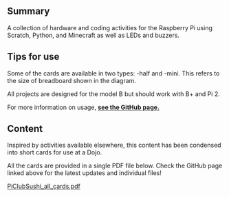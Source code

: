 ## Summary

 A collection of hardware and coding activities for the
Raspberry Pi using Scratch, Python, and Minecraft as well as LEDs and
buzzers. 

## Tips for use

Some of the cards are available in two types: -half and -mini. This
refers to the size of breadboard shown in the diagram.

All projects are designed for the model B but should work with B+ and Pi
2.

For more information on usage, <b>[see the GitHub
page.](https://github.com/topshed/PiClubSushi)</b>

## Content

Inspired by activities available elsewhere, this content has been
condensed into short cards for use at a Dojo.

All the cards are provided in a single PDF file below. Check the GitHub
page linked above for the latest updates and individual files\!

[PiClubSushi_all_cards.pdf](../files/PiClubSushi_all_cards.pdf)
